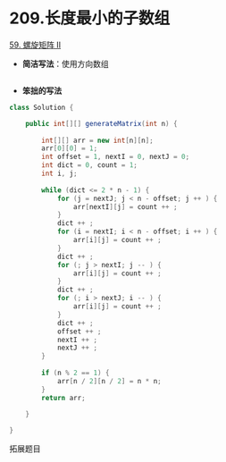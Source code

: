 # 209.长度最小的子数组
[59. 螺旋矩阵 II](https://leetcode.cn/problems/spiral-matrix-ii/)
- **简洁写法**：使用方向数组
```java

```
- **笨拙的写法**
```java
class Solution {

	public int[][] generateMatrix(int n) {
	
		int[][] arr = new int[n][n];		
		arr[0][0] = 1;		
		int offset = 1, nextI = 0, nextJ = 0;		
		int dict = 0, count = 1;		
		int i, j;
	
		while (dict <= 2 * n - 1) {		
			for (j = nextJ; j < n - offset; j ++ ) {			
				arr[nextI][j] = count ++ ;			
			}			
			dict ++ ;			
			for (i = nextI; i < n - offset; i ++ ) {			
				arr[i][j] = count ++ ;			
			}			
			dict ++ ;
			for (; j > nextI; j -- ) {
				arr[i][j] = count ++ ;
			}
			dict ++ ;
			for (; i > nextJ; i -- ) {
				arr[i][j] = count ++ ;
			}
			dict ++ ;  
			offset ++ ;
			nextI ++ ;
			nextJ ++ ;
		}
		  
		if (n % 2 == 1) {
			arr[n / 2][n / 2] = n * n;
		}
		return arr;	  
	
	}

}
```

拓展题目
